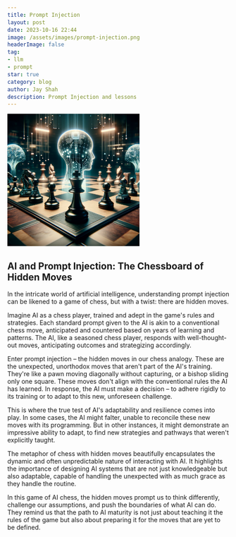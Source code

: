 ```yaml
---
title: Prompt Injection
layout: post
date: 2023-10-16 22:44
image: /assets/images/prompt-injection.png
headerImage: false
tag:
- llm
- prompt
star: true
category: blog
author: Jay Shah
description: Prompt Injection and lessons
---
```


<img src="../assets/images/prompt-injection.png" alt="prompt-injection" width="300" height="300"/>

## AI and Prompt Injection: The Chessboard of Hidden Moves

In the intricate world of artificial intelligence, understanding prompt injection can be likened to a game of chess, but with a twist: there are hidden moves.

Imagine AI as a chess player, trained and adept in the game's rules and strategies. Each standard prompt given to the AI is akin to a conventional chess move, anticipated and countered based on years of learning and patterns. The AI, like a seasoned chess player, responds with well-thought-out moves, anticipating outcomes and strategizing accordingly.

Enter prompt injection – the hidden moves in our chess analogy. These are the unexpected, unorthodox moves that aren't part of the AI's training. They're like a pawn moving diagonally without capturing, or a bishop sliding only one square. These moves don't align with the conventional rules the AI has learned. In response, the AI must make a decision – to adhere rigidly to its training or to adapt to this new, unforeseen challenge.

This is where the true test of AI's adaptability and resilience comes into play. In some cases, the AI might falter, unable to reconcile these new moves with its programming. But in other instances, it might demonstrate an impressive ability to adapt, to find new strategies and pathways that weren't explicitly taught.

The metaphor of chess with hidden moves beautifully encapsulates the dynamic and often unpredictable nature of interacting with AI. It highlights the importance of designing AI systems that are not just knowledgeable but also adaptable, capable of handling the unexpected with as much grace as they handle the routine.

In this game of AI chess, the hidden moves prompt us to think differently, challenge our assumptions, and push the boundaries of what AI can do. They remind us that the path to AI maturity is not just about teaching it the rules of the game but also about preparing it for the moves that are yet to be defined.
